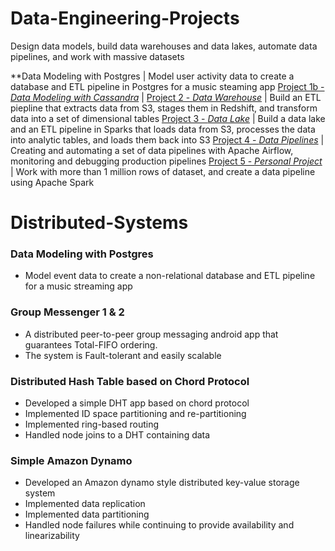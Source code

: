 # Data-Engineering-Projects
Design data models, build data warehouses and data lakes, automate data pipelines, and work with massive datasets




**Data Modeling with Postgres
| Model user activity data to create a database and ETL pipeline in Postgres for a music steaming app
[Project 1b - *Data Modeling with Cassandra*](https://github.com/cathydo178/Data-Engineering-Projects/tree/master/Project%201%20-%20Data%20Modeling/Project%201b%20-%20Data%20Modeling%20with%20Cassandra) | 
[Project 2 - *Data Warehouse*](https://github.com/cathydo178/Data-Engineering-Projects/tree/master/Project%202%20-%20Data%20Warehouse) | Build an ETL piepline that extracts data from S3, stages them in Redshift, and transform data into a set of dimensional tables
[Project 3 - *Data Lake*](https://github.com/cathydo178/Data-Engineering-Projects/tree/master/Project%203%20-%20Data%20Lake) | Build a data lake and an ETL pipeline in Sparks that loads data from S3, processes the data into analytic tables, and loads them back into S3
[Project 4 - *Data Pipelines*](https://github.com/cathydo178/Data-Engineering-Projects/tree/master/Project%204%20-%20Data%20pipeline) | Creating and automating a set of data pipelines with Apache Airflow, monitoring and debugging production pipelines
[Project 5 - *Personal Project*](https://github.com/cathydo178/Data-Engineering-Projects/tree/master/Project%205%20-%20Personal%20Project) | Work with more than 1 million rows of dataset, and create a data pipeline using Apache Spark


# Distributed-Systems 

### Data Modeling with Postgres

- Model event data to create a non-relational database and ETL pipeline for a music streaming app

### Group Messenger 1 & 2
- A distributed peer-to-peer group messaging android app that guarantees Total-FIFO ordering.  
- The system is Fault-tolerant and easily scalable

### Distributed Hash Table based on Chord Protocol

- Developed a simple DHT app based on chord protocol
- Implemented ID space partitioning and re-partitioning
- Implemented ring-based routing
- Handled node joins to a DHT containing data

### Simple Amazon Dynamo

- Developed an Amazon dynamo style distributed key-value storage system
- Implemented data replication
- Implemented data partitioning
- Handled node failures while continuing to provide availability and linearizability